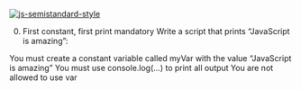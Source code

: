 [![js-semistandard-style](https://raw.githubusercontent.com/standard/semistandard/master/badge.svg)](https://github.com/standard/semistandard)

0. First constant, first print
mandatory
Write a script that prints “JavaScript is amazing”:

You must create a constant variable called myVar with the value “JavaScript is amazing”
You must use console.log(...) to print all output
You are not allowed to use var

